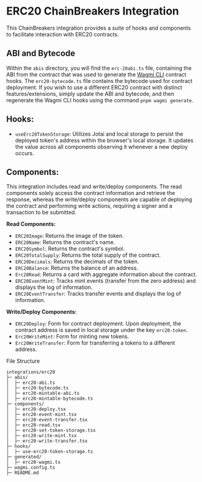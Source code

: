 # ERC20 ChainBreakers Integration

This ChainBreakers integration provides a suite of hooks and components to facilitate interaction with ERC20 contracts.

## ABI and Bytecode

Within the `abis` directory, you will find the `erc-20abi.ts` file, containing the ABI from the contract that was used to generate the [Wagmi CLI](https://wagmi.sh/cli/getting-started) contract hooks. The `erc20-bytecode.ts` file contains the bytecode used for contract deployment. If you wish to use a different ERC20 contract with distinct features/extensions, simply update the ABI and bytecode, and then regenerate the Wagmi CLI hooks using the command `pnpm wagmi generate`.

## Hooks:

- `useErc20TokenStorage`: Utilizes Jotai and local storage to persist the deployed token's address within the browser's local storage. It updates the value across all components observing it whenever a new deploy occurs.

## Components:

This integration includes read and write/deploy components. The read components solely access the contract information and retrieve the response, whereas the write/deploy components are capable of deploying the contract and performing write actions, requiring a signer and a transaction to be submitted.

**Read Components:**

- `ERC20Image`: Returns the image of the token.
- `ERC20Name`: Returns the contract's name.
- `ERC20Symbol`: Returns the contract's symbol.
- `ERC20TotalSupply`: Returns the total supply of the contract.
- `ERC20Decimals`: Returns the decimals of the token.
- `ERC20Balance`: Returns the balance of an address.
- `Erc20Read`: Returns a card with aggregate information about the contract.
- `ERC20EventMint`: Tracks mint events (transfer from the zero address) and displays the log of information.
- `ERC20EventTransfer`: Tracks transfer events and displays the log of information.

**Write/Deploy Components:**

- `ERC20Deploy`: Form for contract deployment. Upon deployment, the contract address is saved in local storage under the key `erc20-token`.
- `Erc20WriteMint`: Form for minting new tokens.
- `Erc20WriteTransfer`: Form for transferring a tokens to a different address.

File Structure

```
integrations/erc20
├─ abis/
│  ├─ erc20-abi.ts
│  ├─ erc20-bytecode.ts
│  ├─ erc20-mintable-abi.ts
│  ├─ erc20-mintable-bytecode.ts
├─ components/
│  ├─ erc20-deploy.tsx
│  ├─ erc20-event-mint.tsx
│  ├─ erc20-event-transfer.tsx
│  ├─ erc20-read.tsx
│  ├─ erc20-set-token-storage.tsx
│  ├─ erc20-write-mint.tsx
│  ├─ erc20-write-transfer.tsx
├─ hooks/
│  ├─ use-erc20-token-storage.ts
├─ generated/
│  ├─ erc20-wagmi.ts
├─ wagmi.config.ts
├─ README.md
```
